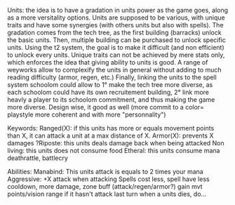 Units: the idea is to have a gradation in units power as the game goes, along as a more versitality options. Units are supposed to be various, with unique
traits and have some synergies (with others units but also with spells).
The gradation comes from the tech tree, as the first building (barracks) unlock the basic units. Then, multiple building can be purchased to unlock specific
units. Using the t2 system, the goal is to make it difficult (and non efficient) to unlock every units.
Unique traits can not be achieved by mere stats only, which enforces the idea that giving ability to units is good. A range of weyworks allow to complexify
the units in general without adding to much reading difficulty (armor, regen, etc.)
Finally, linking the units to the spell system schoolom could allow to 1° make the tech tree more diverse, as each schoolom could have its own recruitement
building, 2° link more heavly a player to its schoolom commitment, and thus making the game more diverse. Design wise, it good as well (more commit to a color=
playstyle more coherent and with more "personnality")


Keywords:
Ranged(X): if this units has more or equals movement points than X, it can attack a unit at a max distance of X.
Armor(X): prevents X damages
?Riposte: this units deals damage back when being attacked
Non living: this units does not consume food
Etheral: this units consume mana
deathrattle, battlecry

Abilities:
Manabind: This units attack is equals to 2 times your mana
Aggressive: +X attack when attacking
Spells cost less, spell have less cooldown, more damage, zone buff (attack/regen/armor?)
gain mvt points/vision range if it hasn't attack last turn
when a units dies, do...

